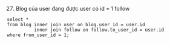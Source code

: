 27. Blog của user đang được user có id = 1 follow
```
select *
from blog inner join user on blog.user_id = user.id
		  inner join follow on follow.to_user_id = user.id
where from_user_id = 1;
```
